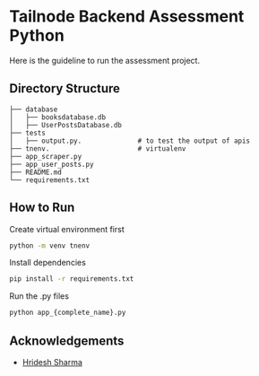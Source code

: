 
# Tailnode Backend Assessment Python

Here is the guideline to run the assessment project.



## Directory Structure
```
├── database
│   ├── booksdatabase.db
│   ├── UserPostsDatabase.db
├── tests
│   ├── output.py.              # to test the output of apis
├── tnenv.                      # virtualenv 
├── app_scraper.py
├── app_user_posts.py
├── README.md 
└── requirements.txt
```
## How to Run

Create virtual environment first
```bash
python -m venv tnenv
```
Install dependencies
```bash
pip install -r requirements.txt
```
Run the .py files
```bash
python app_{complete_name}.py
```


## Acknowledgements

 - [Hridesh Sharma](https://github.com/hridesh-net)


